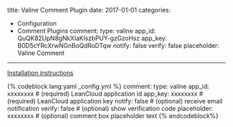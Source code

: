 title: Valine Comment Plugin
date: 2017-01-01
categories:
- Configuration
- Comment Plugins
comment:
    type: valine
    app_id: QuQK82UpN8gNkXIaKIszbPUY-gzGzoHsz
    app_key: B0D5cYRcXrwNGnBoQdRoDTqw
    notify: false
    verify: false
    placeholder: Valine Comment
---

[Installation instructions](https://valine.js.org/quickstart.html)

{% codeblock lang:yaml _config.yml %}
comment:
    type: valine
    app_id: xxxxxxxx        # (required) LeanCloud application id
    app_key: xxxxxxxx       # (required) LeanCloud application key
    notify: false           # (optional) receive email notification
    verify: false           # (optional) show verification code
    placeholder: xxxxxxxx   # (optional) comment box placeholder text
{% endcodeblock%}